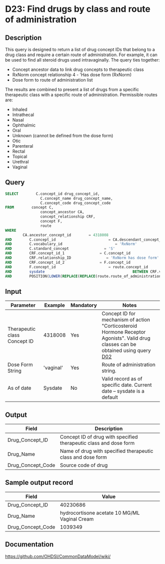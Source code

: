 # D23:  Find drugs by class and route of administration

## Description
This query is designed to return a list of drug concept IDs that belong to a drug class and require a certain route of administration. For example, it can be used to find all steroid drugs used intravaginally. The query ties together:

- Concept ancestor data to link drug concepts to therapeutic class
- RxNorm concept relationship 4 - 'Has dose form (RxNorm)
- Dose form to route of administration list

The results are combined to present a list of drugs from a specific therapeutic class with a specific route of administration. Permissible routes are:

- Inhaled
- Intrathecal
- Nasal
- Ophthalmic
- Oral
- Unknown (cannot be defined from the dose form)
- Otic
- Parenteral
- Rectal
- Topical
- Urethral
- Vaginal

## Query
```sql
SELECT        C.concept_id drug_concept_id,
                C.concept_name drug_concept_name,
                C.concept_code drug_concept_code
FROM        concept C,
                concept_ancestor CA,
                concept_relationship CRF,
                concept F,
                route
WHERE
        CA.ancestor_concept_id        = 4318008
AND        C.concept_id                        = CA.descendant_concept_id
AND        C.vocabulary_id                        = 'RxNorm'
AND        C.standard_concept                = 'S'
AND        CRF.concept_id_1                = C.concept_id
AND        CRF.relationship_ID                = 'RxNorm has dose form'
AND        CRF.concept_id_2                = F.concept_id
AND        F.concept_id                        = route.concept_id
AND        sysdate                                        BETWEEN CRF.valid_start_date AND CRF.valid_end_date
AND        POSITION(LOWER(REPLACE(REPLACE(route.route_of_administration, ' ', ''), '-', '')) IN LOWER(REPLACE(REPLACE('vaginal' , ' ', ''), '-', ''))) > 0
```

## Input

|  Parameter |  Example |  Mandatory |  Notes |
| --- | --- | --- | --- |
|  Therapeutic class Concept ID |  4318008 |  Yes | Concept ID for mechanism of action "Corticosteroid Hormone Receptor Agonists". Valid drug classes can be obtained using query  [D02](http://vocabqueries.omop.org/drug-queries/d2) |
|  Dose Form String |  'vaginal' |  Yes | Route of administration string. |
|  As of date |  Sysdate |  No | Valid record as of specific date. Current date – sysdate is a default |

## Output

|  Field |  Description |
| --- | --- |
|  Drug_Concept_ID |  Concept ID of drug with specified therapeutic class and dose form |
|  Drug_Name |  Name of drug with specified therapeutic class and dose form |
|  Drug_Concept_Code |  Source code of drug |

## Sample output record

|  Field |  Value |
| --- | --- |
|  Drug_Concept_ID |  40230686 |
|  Drug_Name |  hydrocortisone acetate 10 MG/ML Vaginal Cream |
|  Drug_Concept_Code |  1039349 |



## Documentation
https://github.com/OHDSI/CommonDataModel/wiki/
